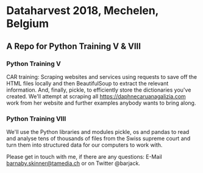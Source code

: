 # Dataharvest 2018, Mechelen, Belgium

## A Repo for Python Training V &amp; VIII

### Python Training V

CAR training: Scraping websites and services using requests to save off the HTML files locally and then BeautifulSoup to extract the relevant information. And, finally, pickle, to efficiently store the dictionaries you've created. We'll attempt at scraping all https://daphnecaruanagalizia.com work from her website and further examples anybody wants to bring along.

### Python Training VIII

We'll use the Python libraries and modules pickle, os and pandas to read and analyse tens of thousands of files from the Swiss supreme court and turn them into structured data for our computers to work with.

Please get in touch with me, if there are any questions: E-Mail barnaby.skinner@tamedia.ch or on Twitter @barjack.
